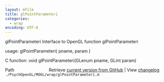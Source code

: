 ```yaml
---
layout: mfile
title: glPointParameteri
categories:
  - wrap
encoding: UTF-8
---
```


glPointParameteri  Interface to OpenGL function glPointParameteri  

usage:  glPointParameteri( pname, param )  

C function:  void glPointParameteri(GLenum pname, GLint param)  


<div class="code_header" style="text-align:right;">
  <span style="float:left;">Path&nbsp;&nbsp;</span> <span class="counter">Retrieve <a href=
  "https://raw.github.com/Psychtoolbox-3/Psychtoolbox-3/beta/./PsychOpenGL/MOGL/wrap/glPointParameteri.m">current version from GitHub</a> | View <a href=
  "https://github.com/Psychtoolbox-3/Psychtoolbox-3/commits/beta/./PsychOpenGL/MOGL/wrap/glPointParameteri.m">changelog</a></span>
</div>
<div class="code">
  <code>./PsychOpenGL/MOGL/wrap/glPointParameteri.m</code>
</div>
